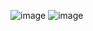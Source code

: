 ![image](https://github.com/user-attachments/assets/11db8bf1-02b7-4641-bd05-b035a738a11f)
![image](https://github.com/user-attachments/assets/481561b6-5ace-4c37-91fd-3bfd1ec141ce)
